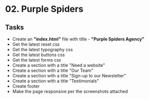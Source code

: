 # 02. Purple Spiders

## Tasks
* Create an **"index.html"** file with title - **"Purple Spiders Agency"**
* Get the latest reset css
* Get the latest typography css
* Get the latest buttons css
* Get the latest forms css
* Create a section with a title "Need a website"
* Create a section with a title "Our Team"
* Create a section with a title "Sign-up to our Newsletter"
* Create a section with a title "Testimonials"
* Create footer
* Make the page responsive per the screenshots attached
